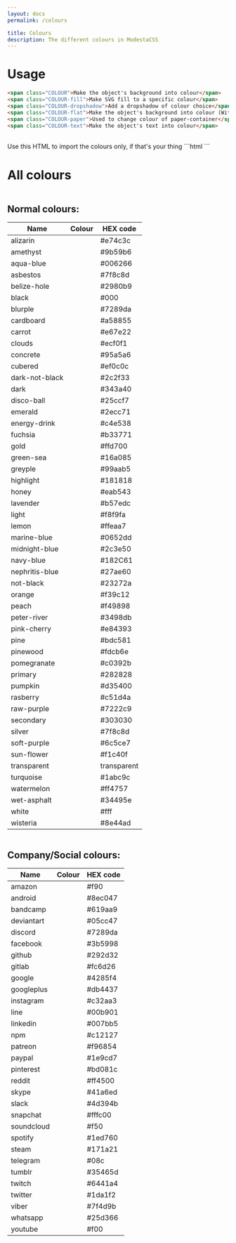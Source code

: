 ```yaml
---
layout: docs
permalink: /colours

title: Colours
description: The different colours in ModestaCSS
---
```

# Usage
```html
<span class="COLOUR">Make the object's background into colour</span>
<span class="COLOUR-fill">Make SVG fill to a specific colour</span>
<span class="COLOUR-dropshadow">Add a dropshadow of colour choice</span>
<span class="COLOUR-flat">Make the object's background into colour (Without the dropshadow if the object has it)</span>
<span class="COLOUR-paper">Used to change colour of paper-container</span>
<span class="COLOUR-text">Make the object's text into colour</span>
```
<br>
Use this HTML to import the colours only, if that's your thing
```html
<!-- Colour pack | ~8 KB -->
<link href="https://modesta.alexflipnote.dev/css/colours.css" type="text/css" rel="stylesheet">
```

# All colours
<div class="row">

  <div class="one-half column">
    <h2 class="center-text">Normal colours:</h2>
    <div class="table-container">
      <table class="white-text">
        <thead>
          <tr><th>Name</th><th>Colour</th><th>HEX code</th></tr>
        </thead>
        <tbody>
          <tr><td>alizarin</td><td class="alizarin"></td><td>#e74c3c</td></tr>
          <tr><td>amethyst</td><td class="amethyst"></td><td>#9b59b6</td></tr>
          <tr><td>aqua-blue</td><td class="aqua-blue"></td><td>#006266</td></tr>
          <tr><td>asbestos</td><td class="asbestos"></td><td>#7f8c8d</td></tr>
          <tr><td>belize-hole</td><td class="belize-hole"></td><td>#2980b9</td></tr>
          <tr><td>black</td><td class="black"></td><td>#000</td></tr>
          <tr><td>blurple</td><td class="blurple"></td><td>#7289da</td></tr>
          <tr><td>cardboard</td><td class="cardboard"></td><td>#a58855</td></tr>
          <tr><td>carrot</td><td class="carrot"></td><td>#e67e22</td></tr>
          <tr><td>clouds</td><td class="clouds"></td><td>#ecf0f1</td></tr>
          <tr><td>concrete</td><td class="concrete"></td><td>#95a5a6</td></tr>
          <tr><td>cubered</td><td class="cubered"></td><td>#ef0c0c</td></tr>
          <tr><td>dark-not-black</td><td class="dark-not-black"></td><td>#2c2f33</td></tr>
          <tr><td>dark</td><td class="dark"></td><td>#343a40</td></tr>
          <tr><td>disco-ball</td><td class="disco-ball"></td><td>#25ccf7</td></tr>
          <tr><td>emerald</td><td class="emerald"></td><td>#2ecc71</td></tr>
          <tr><td>energy-drink</td><td class="energy-drink"></td><td>#c4e538</td></tr>
          <tr><td>fuchsia</td><td class="fuchsia"></td><td>#b33771</td></tr>
          <tr><td>gold</td><td class="gold"></td><td>#ffd700</td></tr>
          <tr><td>green-sea</td><td class="green-sea"></td><td>#16a085</td></tr>
          <tr><td>greyple</td><td class="greyple"></td><td>#99aab5</td></tr>
          <tr><td>highlight</td><td class="highlight"></td><td>#181818</td></tr>
          <tr><td>honey</td><td class="honey"></td><td>#eab543</td></tr>
          <tr><td>lavender</td><td class="lavender"></td><td>#b57edc</td></tr>
          <tr><td>light</td><td class="light"></td><td>#f8f9fa</td></tr>
          <tr><td>lemon</td><td class="lemon"></td><td>#ffeaa7</td></tr>
          <tr><td>marine-blue</td><td class="marine-blue"></td><td>#0652dd</td></tr>
          <tr><td>midnight-blue</td><td class="midnight-blue"></td><td>#2c3e50</td></tr>
          <tr><td>navy-blue</td><td class="navy-blue"></td><td>#182C61</td></tr>
          <tr><td>nephritis-blue</td><td class="nephritis-blue"></td><td>#27ae60</td></tr>
          <tr><td>not-black</td><td class="not-black"></td><td>#23272a</td></tr>
          <tr><td>orange</td><td class="orange"></td><td>#f39c12</td></tr>
          <tr><td>peach</td><td class="peach"></td><td>#f49898</td></tr>
          <tr><td>peter-river</td><td class="peter-river"></td><td>#3498db</td></tr>
          <tr><td>pink-cherry</td><td class="pink-cherry"></td><td>#e84393</td></tr>
          <tr><td>pine</td><td class="pine"></td><td>#bdc581</td></tr>
          <tr><td>pinewood</td><td class="pinewood"></td><td>#fdcb6e</td></tr>
          <tr><td>pomegranate</td><td class="pomegranate"></td><td>#c0392b</td></tr>
          <tr><td>primary</td><td class="primary"></td><td>#282828</td></tr>
          <tr><td>pumpkin</td><td class="pumpkin"></td><td>#d35400</td></tr>
          <tr><td>rasberry</td><td class="rasberry"></td><td>#c51d4a</td></tr>
          <tr><td>raw-purple</td><td class="raw-purple"></td><td>#7222c9</td></tr>
          <tr><td>secondary</td><td class="secondary"></td><td>#303030</td></tr>
          <tr><td>silver</td><td class="silver"></td><td>#7f8c8d</td></tr>
          <tr><td>soft-purple</td><td class="soft-purple"></td><td>#6c5ce7</td></tr>
          <tr><td>sun-flower</td><td class="sun-flower"></td><td>#f1c40f</td></tr>
          <tr><td>transparent</td><td class="transparent"></td><td>transparent</td></tr>
          <tr><td>turquoise</td><td class="turquoise"></td><td>#1abc9c</td></tr>
          <tr><td>watermelon</td><td class="watermelon"></td><td>#ff4757</td></tr>
          <tr><td>wet-asphalt</td><td class="wet-asphalt"></td><td>#34495e</td></tr>
          <tr><td>white</td><td class="white"></td><td>#fff</td></tr>
          <tr><td>wisteria</td><td class="wisteria"></td><td>#8e44ad</td></tr>
        </tbody>
      </table>
    </div>
  </div>

  <div class="one-half column">
    <h2 class="center-text">Company/Social colours:</h2>
    <div class="table-container">
      <table class="white-text">
        <thead>
          <tr><th>Name</th><th>Colour</th><th>HEX code</th></tr>
        </thead>
        <tbody>
          <tr><td>amazon</td><td class="amazon"></td><td>#f90</td></tr>
          <tr><td>android</td><td class="android"></td><td>#8ec047</td></tr>
          <tr><td>bandcamp</td><td class="bandcamp"></td><td>#619aa9</td></tr>
          <tr><td>deviantart</td><td class="deviantart"></td><td>#05cc47</td></tr>
          <tr><td>discord</td><td class="discord"></td><td>#7289da</td></tr>
          <tr><td>facebook</td><td class="facebook"></td><td>#3b5998</td></tr>
          <tr><td>github</td><td class="github"></td><td>#292d32</td></tr>
          <tr><td>gitlab</td><td class="gitlab"></td><td>#fc6d26</td></tr>
          <tr><td>google</td><td class="google"></td><td>#4285f4</td></tr>
          <tr><td>googleplus</td><td class="googleplus"></td><td>#db4437</td></tr>
          <tr><td>instagram</td><td class="instagram"></td><td>#c32aa3</td></tr>
          <tr><td>line</td><td class="line"></td><td>#00b901</td></tr>
          <tr><td>linkedin</td><td class="linkedin"></td><td>#007bb5</td></tr>
          <tr><td>npm</td><td class="npm"></td><td>#c12127</td></tr>
          <tr><td>patreon</td><td class="patreon"></td><td>#f96854</td></tr>
          <tr><td>paypal</td><td class="paypal"></td><td>#1e9cd7</td></tr>
          <tr><td>pinterest</td><td class="pinterest"></td><td>#bd081c</td></tr>
          <tr><td>reddit</td><td class="reddit"></td><td>#ff4500</td></tr>
          <tr><td>skype</td><td class="skype"></td><td>#41a6ed</td></tr>
          <tr><td>slack</td><td class="slack"></td><td>#4d394b</td></tr>
          <tr><td>snapchat</td><td class="snapchat"></td><td>#fffc00</td></tr>
          <tr><td>soundcloud</td><td class="soundcloud"></td><td>#f50</td></tr>
          <tr><td>spotify</td><td class="spotify"></td><td>#1ed760</td></tr>
          <tr><td>steam</td><td class="steam"></td><td>#171a21</td></tr>
          <tr><td>telegram</td><td class="telegram"></td><td>#08c</td></tr>
          <tr><td>tumblr</td><td class="tumblr"></td><td>#35465d</td></tr>
          <tr><td>twitch</td><td class ="twitch"></td><td>#6441a4</td></tr>
          <tr><td>twitter</td><td class="twitter"></td><td>#1da1f2</td></tr>
          <tr><td>viber</td><td class="viber"></td><td>#7f4d9b</td></tr>
          <tr><td>whatsapp</td><td class="whatsapp"></td><td>#25d366</td></tr>
          <tr><td>youtube</td><td class="youtube"></td><td>#f00</td></tr>
        </tbody>
      </table>
    </div>
  </div>

</div>
